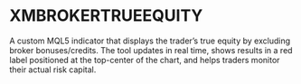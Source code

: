 # XMBROKERTRUEEQUITY
A custom MQL5 indicator that displays the trader’s true equity by excluding broker bonuses/credits. The tool updates in real time, shows results in a red label positioned at the top-center of the chart, and helps traders monitor their actual risk capital.
